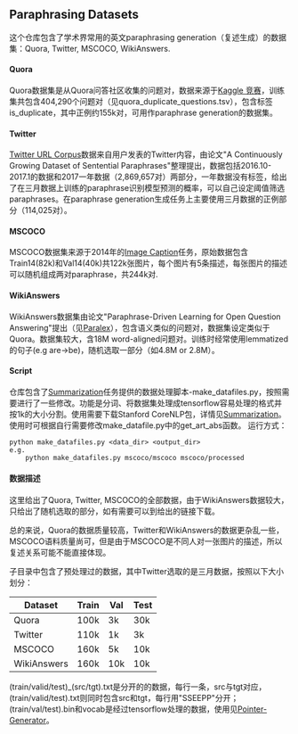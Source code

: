 ## Paraphrasing Datasets

这个仓库包含了学术界常用的英文paraphrasing generation（复述生成）的数据集：Quora, Twitter, MSCOCO, WikiAnswers.

#### Quora

Quora数据集是从Quora问答社区收集的问题对，数据来源于[Kaggle 竞赛](https://www.kaggle.com/c/quora-question-pairs)，训练集共包含404,290个问题对（见quora_duplicate_questions.tsv），包含标签is_duplicate，其中正例约155k对，可用作paraphrase generation的数据集。

#### Twitter

[Twitter URL Corpus](https://github.com/lanwuwei/Twitter-URL-Corpus)数据来自用户发表的Twitter内容，由论文"A Continuously Growing Dataset of Sentential Paraphrases"整理提出，数据包括2016.10-2017.1的数据和2017一年数据（2,869,657对）两部分，一年数据没有标签，给出了在三月数据上训练的paraphrase识别模型预测的概率，可以自己设定阈值筛选paraphrases。在paraphrase generation生成任务上主要使用三月数据的正例部分（114,025对）。

#### MSCOCO

MSCOCO数据集来源于2014年的[Image Caption](http://cocodataset.org/#download)任务，原始数据包含Train14(82k)和Val14(40k)共122k张图片，每个图片有5条描述，每张图片的描述可以随机组成两对paraphrase，共244k对.

#### WikiAnswers

WikiAnswers数据集由论文"Paraphrase-Driven Learning for Open Question Answering"提出（见[Paralex](http://knowitall.cs.washington.edu/paralex/)），包含语义类似的问题对，数据集设定类似于Quora。数据集较大，含18M word-aligned问题对。训练时经常使用lemmatized的句子(e.g are->be)，随机选取一部分（如4.8M or 2.8M）。

#### Script

仓库包含了[Summarization](https://github.com/abisee/cnn-dailymail)任务提供的数据处理脚本-make_datafiles.py，按照需要进行了一些修改。功能是分词、将数据集处理成tensorflow容易处理的格式并按1k的大小分割。使用需要下载Stanford CoreNLP包，详情见[Summarization](https://github.com/abisee/cnn-dailymail)。使用时可根据自行需要修改make_datafile.py中的get_art_abs函数。
运行方式：
```
python make_datafiles.py <data_dir> <output_dir>
e.g.
	python make_datafiles.py mscoco/mscoco mscoco/processed
```

#### 数据描述

这里给出了Quora, Twitter, MSCOCO的全部数据，由于WikiAnswers数据较大，只给出了随机选取的部分，如有需要可以到给出的链接下载。

总的来说，Quora的数据质量较高，Twitter和WikiAnswers的数据更杂乱一些，MSCOCO语料质量尚可，但是由于MSCOCO是不同人对一张图片的描述，所以复述关系可能不能直接体现。

子目录中包含了预处理过的数据，其中Twitter选取的是三月数据，按照以下大小划分：

| Dataset | Train | Val | Test |
| --- | --- | --- | --- |
| Quora | 100k | 3k | 30k |
| Twitter | 110k | 1k | 3k |
| MSCOCO | 160k | 5k | 10k |
| WikiAnswers | 160k | 10k | 10k |

(train/valid/test)_(src/tgt).txt是分开的的数据，每行一条，src与tgt对应，(train/valid/test).txt则同时包含src和tgt，每行用"SSEEPP"分开；(train/val/test).bin和vocab是经过tensorflow处理的数据，使用见[Pointer-Generator](https://github.com/abisee/pointer-generator)。